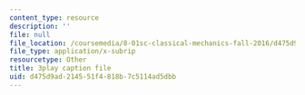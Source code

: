 ```yaml
---
content_type: resource
description: ''
file: null
file_location: /coursemedia/8-01sc-classical-mechanics-fall-2016/d475d9ad214551f4818b7c5114ad5dbb_r2Qb0vsxa8Y.vtt
file_type: application/x-subrip
resourcetype: Other
title: 3play caption file
uid: d475d9ad-2145-51f4-818b-7c5114ad5dbb
---
```

